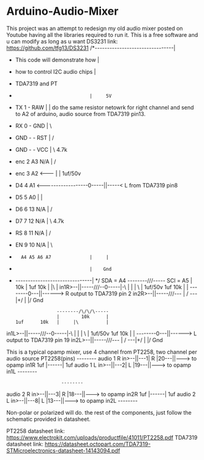 # Arduino-Audio-Mixer
This project was an attempt to redesign my old audio mixer posted on Youtube having all the libraries required to run it. This is a free software and u can modify as long as u want
DS3231 link: https://github.com/tfg13/DS3231
  /*--------------------------------|
   * This code will demonstrate how |
   * how to control I2C audio chips |
   * TDA7319 and PT
   *                                |     5V
   *   TX  1         - RAW          |     |                    do the same resistor netowrk for right channel and send to A2 of arduino, audio source from TDA7319 pin13.
   *   RX  0         - GND          |     \
   *   GND -         - RST          |     /
   *   GND -         - VCC          |     \   4.7k
   *   enc 2        A3 N/A          |     /
   *   enc 3        A2 <---         |     |     1uf/50v
   *   D4  4        A1 <------------------0-----||-----< L from TDA7319 pin8
   *   D5  5        A0              |     |
   *   D6  6        13 N/A          |     /
   *   D7  7        12 N/A          |     \   4.7k
   *   RS  8        11 N/A          |     /
   *   EN  9        10 N/A          |     \
   *       A4 A5 A6 A7              |     |
   *                                |    Gnd
   * -------------------------------|
   */
   SDA = A4             --------/\/\/\-----
   SCl = A5             |        10k      |
         1uf      10k   |     |\          |
  in1R>--||-----/\/\/\--0-----|-\         |
                        |     |  \        |   1uf/50v
         1uf      10k   |     |   --------0---||------> R output to TDA7319 pin 2
  in2R>--||-----/\/\/\---     |  /
                           ---|+/
                           |  |/
                          Gnd
                          
                        --------/\/\/\-----
                        |        10k      |
         1uf      10k   |     |\          |
  in1L>--||-----/\/\/\--0-----|-\         |
                        |     |  \        |   1uf/50v
         1uf      10k   |     |   --------0---||------> L output to TDA7319 pin 19
  in2L>--||-----/\/\/\---     |  /
                           ---|+/
                           |  |/
                          Gnd
                          
   This is a typical opamp mixer, use 4 channel from PT2258, two channel per audio source
                         PT2258(pins)
                        --------
   audio 1 R in>--||---1|  R   |20---||---> to opamp in1R
                  1uf   |------|     1uf
   audio 1 L in>--||---2|  L   |19---||---> to opamp in1L
                        --------
                        
                        --------
   audio 2 R in>--||---3|  R   |18---||---> to opamp in2R
                  1uf   |------|     1uf
   audio 2 L in>--||---8|  L   |13---||---> to opamp in2L
                        --------
                        
   Non-polar or polarized will do. the rest of the components, just follow the schematic provided in datasheet.
   
   PT2258 datasheet link: https://www.electrokit.com/uploads/productfile/41011/PT2258.pdf
   TDA7319 datasheet link: https://datasheet.octopart.com/TDA7319-STMicroelectronics-datasheet-14143094.pdf
